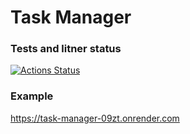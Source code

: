 # Task Manager

### Tests and litner status

[![Actions Status](https://github.com/snegirevdv/python-django-developer-project-52/actions/workflows/hexlet-check.yml/badge.svg)](https://github.com/snegirevdv/python-django-developer-project-52/actions)

### Example

https://task-manager-09zt.onrender.com
